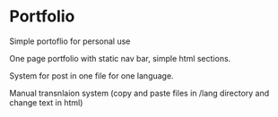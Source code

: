 # Portfolio
Simple portoflio for personal use

One page portfolio with static nav bar, simple html sections.

System for post in one file for one language.

Manual transnlaion system (copy and paste files in /lang directory and change text in html)
